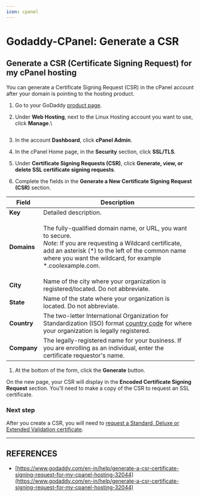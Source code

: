 ```yaml
---
icon: cpanel
---
```


# Godaddy-CPanel: Generate a CSR

## Generate a CSR (Certificate Signing Request) for my cPanel hosting

You can generate a Certificate Signing Request (CSR) in the cPanel account after your domain is pointing to the hosting product.

1. Go to your GoDaddy [product page](https://account.godaddy.com/products/).
2.  Under **Web Hosting**, next to the Linux Hosting account you want to use, click **Manage**.\


    <figure><img src="https://images.ctfassets.net/7y9uzj0z4srt/VxtljMzudNXXi1aL8msiW/c978f5679f4d13de66278650fbd21995/hosting-cpanel-click-manage-092719.png" alt=""><figcaption></figcaption></figure>
3. In the account **Dashboard**, click **cPanel Admin**.
4. In the cPanel Home page, in the **Security** section, click **SSL/TLS**.
5. Under **Certificate Signing Requests (CSR)**, click **Generate, view, or delete SSL certificate signing requests**.
6. Complete the fields in the **Generate a New Certificate Signing Request (CSR)** section.

| Field       | Description                                                                                                                                                                                                                                        |
| ----------- | -------------------------------------------------------------------------------------------------------------------------------------------------------------------------------------------------------------------------------------------------- |
| **Key**     | Detailed description.                                                                                                                                                                                                                              |
| **Domains** | <p>The fully-qualified domain name, or URL, you want to secure.<br><em>Note:</em> If you are requesting a Wildcard certificate, add an asterisk (*) to the left of the common name where you want the wildcard, for example *.coolexample.com.</p> |
| **City**    | Name of the city where your organization is registered/located. Do not abbreviate.                                                                                                                                                                 |
| **State**   | Name of the state where your organization is located. Do not abbreviate.                                                                                                                                                                           |
| **Country** | The two-letter International Organization for Standardization (ISO) format [country code](http://www.iso.org/iso/home/standards/country_codes/iso-3166-1_decoding_table.htm) for where your organization is legally registered.                    |
| **Company** | The legally-registered name for your business. If you are enrolling as an individual, enter the certificate requestor's name.                                                                                                                      |

1. At the bottom of the form, click the **Generate** button.

On the new page, your CSR will display in the **Encoded Certificate Signing Request** section. You'll need to make a copy of the CSR to request an SSL certificate.

### Next step

After you create a CSR, you will need to [request a Standard, Deluxe or Extended Validation certificate](https://www.godaddy.com/en-in/help/set-up-and-install-my-ssl-certificate-562).



***

## REFERENCES

* [https://www.godaddy.com/en-in/help/generate-a-csr-certificate-signing-request-for-my-cpanel-hosting-32044](https://www.godaddy.com/en-in/help/generate-a-csr-certificate-signing-request-for-my-cpanel-hosting-32044)

